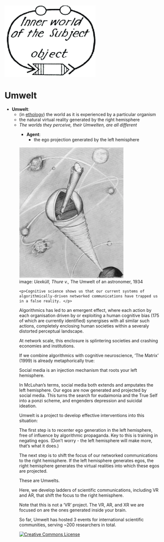 
<img src='images/umwelt_logo2.png'><br/>

<h1>Umwelt</h1>

<ul>
  <li> <strong>Umwelt</strong>:
  <ul>
  <li> (in <a href="https://en.wikipedia.org/wiki/Ethology">ethology</a>) the world as it is experienced by a particular organism 
  <li> the natural virtual reality generated by the right hemisphere 
  <li> <em>The worlds they perceive, their Umwelten, are all different</em>
  </ul>
<ul>
  
<ul>
  <li> <strong>Agent</strong>:
  <ul>
  <li> the ego projection generated by the left hemisphere
  </ul>
</ul>
    
<br/>
<img src='images/astronomers_umwelt.uexkull.png'>
<br/>
image: <em>Uexküll, Thure v.,</em> The Umwelt of an astronomer, 1934
<br/>

    <p>Cognitive science shows us that our current systems of algorithmically-driven networked communications have trapped us in a false reality. </p>

<p>Algorithmics has led to an emergent effect, where each action by each organisation driven by or exploiting a human cognitive bias (175 of which are currently identified) synergises with all similar such actions, completely enclosing human societies within a severaly distorted perceptual landscape. </p>

<p>At network scale, this enclosure is splintering societies and crashing economies and institutions.</p>

<p>If we combine algorithmics with cognitive neuroscience, &#8216;The Matrix&#8217; (1999) is already metaphorically true:</p>

<p>Social media is an injection mechanism that roots your left hemisphere.</p>

<p>In McLuhan&#8217;s terms, social media both extends and amputates the left hemisphere. Our egos are now generated and projected by social media. This turns the search for eudaimonia and the True Self into a ponzi scheme, and engenders depression and suicidal ideation. </p>

<p>Umwelt is a project to develop effective interventions into this situation: </p>

<p>The first step is to recenter ego generation in the left hemisphere, free of influence by algorithmic propaganda. Key to this is training in negating egos. (Don&#8217;t worry - the left hemisphere will make more, that&#8217;s what it does.)</p>

<p>The next step is to shift the focus of our networked communications to the right hemisphere. If the left hemisphere generates egos, the right hemisphere generates the virtual realities into which these egos are projected.</p>

<p>These are Umwelts. </p>

<p>Here, we develop ladders of scientific communications, including VR and AR, that shift the focus to the right hemisphere. </p>

<p>Note that this is not a &#8216;VR&#8217; project. The VR, AR, and XR we are focused on are the ones generated inside your brain.</p>

<p>So far, Umwelt has hosted 3 events for international scientific communities, serving ~200 researchers in total.</p>
    
<a rel="license" href="http://creativecommons.org/licenses/by-nc/4.0/"><img alt="Creative Commons License" style="border-width:0" src="https://i.creativecommons.org/l/by-nc/4.0/80x15.png" /></a> <br />


